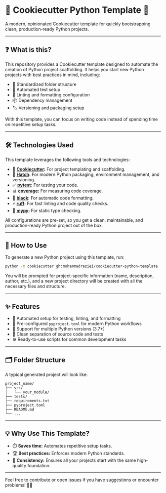 # 🍪 Cookiecutter Python Template 🐍

A modern, opinionated Cookiecutter template for quickly bootstrapping clean, production-ready Python projects.

---

## ❓ What is this?

This repository provides a Cookiecutter template designed to automate the creation of Python project scaffolding. It helps you start new Python projects with best practices in mind, including:

- 📁 Standardized folder structure
- 🧪 Automated test setup
- 🧹 Linting and formatting configuration
- 📦 Dependency management
- 🏷️ Versioning and packaging setup

With this template, you can focus on writing code instead of spending time on repetitive setup tasks.

---

## 🛠️ Technologies Used

This template leverages the following tools and technologies:

- 🍪 **[Cookiecutter](https://cookiecutter.readthedocs.io/):** For project templating and scaffolding.
- 🚀 **[Hatch](https://hatch.pypa.io/):** For modern Python packaging, environment management, and versioning.
- ✅ **[pytest](https://docs.pytest.org/):** For testing your code.
- 📊 **[coverage](https://coverage.readthedocs.io/):** For measuring code coverage.
- 🎨 **[black](https://black.readthedocs.io/):** For automatic code formatting.
- ⚡ **[ruff](https://docs.astral.sh/ruff/):** For fast linting and code quality checks.
- 🔎 **[mypy](https://mypy-lang.org/):** For static type checking.

All configurations are pre-set, so you get a clean, maintainable, and production-ready Python project out of the box.

---

## 🚀 How to Use

To generate a new Python project using this template, run:

```sh
python -m cookiecutter gh:mohammadraziei/cookiecutter-python-template
```

You will be prompted for project-specific information (name, description, author, etc.), and a new project directory will be created with all the necessary files and structure.

---

## ✨ Features

- 🤖 Automated setup for testing, linting, and formatting
- 📝 Pre-configured `pyproject.toml` for modern Python workflows
- 🐍 Support for multiple Python versions (3.7+)
- 🧪 Clean separation of source code and tests
- ⚙️ Ready-to-use scripts for common development tasks

---

## 🗂️ Folder Structure

A typical generated project will look like:

```
project_name/
├── src/
│   └── your_module/
├── tests/
├── requirements.txt
├── pyproject.toml
├── README.md
└── ...
```

---

## 💡 Why Use This Template?

- ⏱️ **Saves time:** Automates repetitive setup tasks.
- 🏆 **Best practices:** Enforces modern Python standards.
- 🧩 **Consistency:** Ensures all your projects start with the same high-quality foundation.

---

Feel free to contribute or open issues if you have suggestions or encounter problems! 🚀✨
